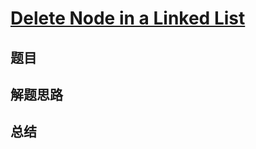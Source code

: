 # [Delete Node in a Linked List](https://leetcode.com/problems/delete-node-in-a-linked-list/)
## 题目


## 解题思路


## 总结


